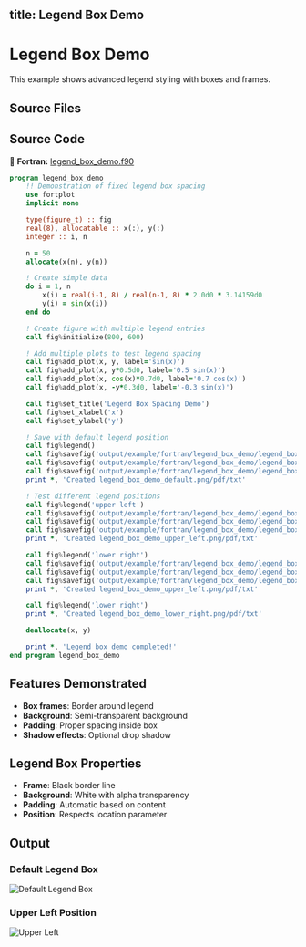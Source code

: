 title: Legend Box Demo
---

# Legend Box Demo

This example shows advanced legend styling with boxes and frames.

## Source Files

## Source Code

🔷 **Fortran:** [legend_box_demo.f90](https://github.com/lazy-fortran/fortplot/blob/main/example/fortran/legend_box_demo/legend_box_demo.f90)

```fortran
program legend_box_demo
    !! Demonstration of fixed legend box spacing
    use fortplot
    implicit none

    type(figure_t) :: fig
    real(8), allocatable :: x(:), y(:)
    integer :: i, n

    n = 50
    allocate(x(n), y(n))

    ! Create simple data
    do i = 1, n
        x(i) = real(i-1, 8) / real(n-1, 8) * 2.0d0 * 3.14159d0
        y(i) = sin(x(i))
    end do

    ! Create figure with multiple legend entries
    call fig%initialize(800, 600)

    ! Add multiple plots to test legend spacing
    call fig%add_plot(x, y, label='sin(x)')
    call fig%add_plot(x, y*0.5d0, label='0.5 sin(x)')
    call fig%add_plot(x, cos(x)*0.7d0, label='0.7 cos(x)')
    call fig%add_plot(x, -y*0.3d0, label='-0.3 sin(x)')

    call fig%set_title('Legend Box Spacing Demo')
    call fig%set_xlabel('x')
    call fig%set_ylabel('y')

    ! Save with default legend position
    call fig%legend()
    call fig%savefig('output/example/fortran/legend_box_demo/legend_box_demo_default.png')
    call fig%savefig('output/example/fortran/legend_box_demo/legend_box_demo_default.pdf')
    call fig%savefig('output/example/fortran/legend_box_demo/legend_box_demo_default.txt')
    print *, 'Created legend_box_demo_default.png/pdf/txt'

    ! Test different legend positions
    call fig%legend('upper left')
    call fig%savefig('output/example/fortran/legend_box_demo/legend_box_demo_upper_left.png')
    call fig%savefig('output/example/fortran/legend_box_demo/legend_box_demo_upper_left.pdf')
    call fig%savefig('output/example/fortran/legend_box_demo/legend_box_demo_upper_left.txt')
    print *, 'Created legend_box_demo_upper_left.png/pdf/txt'

    call fig%legend('lower right')
    call fig%savefig('output/example/fortran/legend_box_demo/legend_box_demo_lower_right.png')
    call fig%savefig('output/example/fortran/legend_box_demo/legend_box_demo_lower_right.pdf')
    call fig%savefig('output/example/fortran/legend_box_demo/legend_box_demo_lower_right.txt')
    print *, 'Created legend_box_demo_upper_left.png/pdf/txt'

    call fig%legend('lower right')
    print *, 'Created legend_box_demo_lower_right.png/pdf/txt'

    deallocate(x, y)

    print *, 'Legend box demo completed!'
end program legend_box_demo
```

## Features Demonstrated

- **Box frames**: Border around legend
- **Background**: Semi-transparent background
- **Padding**: Proper spacing inside box
- **Shadow effects**: Optional drop shadow

## Legend Box Properties

- **Frame**: Black border line
- **Background**: White with alpha transparency
- **Padding**: Automatic based on content
- **Position**: Respects location parameter

## Output

### Default Legend Box
![Default Legend Box](../../example/legend_box_demo/legend_box_demo_default.png)

### Upper Left Position
![Upper Left](../../example/legend_box_demo/legend_box_demo_upper_left.png)
